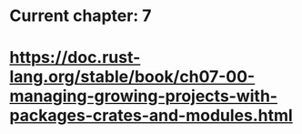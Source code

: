 # Current chapter: 7

# https://doc.rust-lang.org/stable/book/ch07-00-managing-growing-projects-with-packages-crates-and-modules.html
